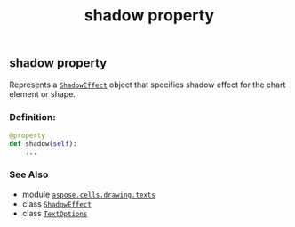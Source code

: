 ﻿---
title: shadow property
second_title: Aspose.Cells for Python via .NET API References
description: 
type: docs
weight: 240
url: /aspose.cells.drawing.texts/textoptions/shadow/
is_root: false
---

## shadow property


Represents a [`ShadowEffect`](/cells/python-net/aspose.cells.drawing/shadoweffect) object that specifies shadow effect for the chart element or shape.
### Definition:
```python
@property
def shadow(self):
    ...
```

### See Also
* module [`aspose.cells.drawing.texts`](../../)
* class [`ShadowEffect`](/cells/python-net/aspose.cells.drawing/shadoweffect)
* class [`TextOptions`](/cells/python-net/aspose.cells.drawing.texts/textoptions)

